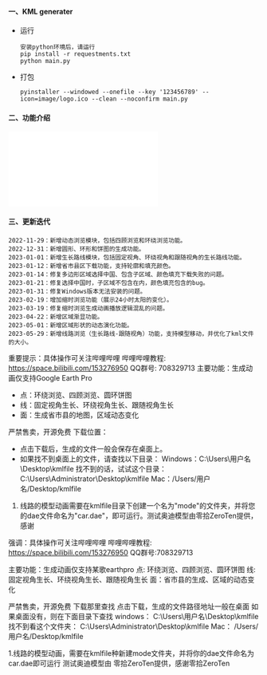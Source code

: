 #### 一、KML generater 

- 运行
    ```
    安装python环境后，请运行
    pip install -r requestments.txt
    python main.py
    ```
- 打包
	```
	pyinstaller --windowed --onefile --key '123456789' --icon=image/logo.ico --clean --noconfirm main.py
	```

#### 二、功能介绍


<iframe src="//player.bilibili.com/player.html?aid=612801653&bvid=BV1ph4y1p7Hq&cid=1105709938&page=1" scrolling="no" border="0" frameborder="no" framespacing="0" allowfullscreen="true"> </iframe>




#### 三、更新迭代

```
2022-11-29：新增动态浏览模块，包括四顾浏览和环绕浏览功能。
2022-12-31：新增圆形、环形和饼图的生成功能。
2023-01-01：新增生长路线模块，包括固定视角、环绕视角和跟随视角的生长路线功能。
2023-01-12：新增省市县区下载功能，支持轮廓和填充颜色。
2023-01-14：修复多边形区域选择中国、包含子区域、颜色填充下载失败的问题。
2023-01-21：修复选择中国时，子区域不包含在内，颜色填充包含的bug。
2023-01-31：修复Windows版本无法安装的问题。
2023-02-19：增加缩时浏览功能（展示24小时太阳的变化）。
2023-03-19：修复缩时浏览生成动画播放逻辑混乱的问题。
2023-04-22：新增区域渐显功能。
2023-05-01：新增区域形状的动态演化功能。
2023-05-29：新增线路浏览（生长路线-跟随视角）功能，支持模型移动，并优化了kml文件的大小。
```



重要提示：具体操作可关注哔哩哔哩
哔哩哔哩教程: https://space.bilibili.com/153276950
QQ群号: 708329713
主要功能：生成动画仅支持Google Earth Pro
- 点：环绕浏览、四顾浏览、圆环饼图
- 线：固定视角生长、环绕视角生长、跟随视角生长
- 面：生成省市县的地图，区域动态变化

严禁售卖，开源免费
下载位置：
- 点击下载后，生成的文件一般会保存在桌面上。
- 如果找不到桌面上的文件，请查找以下目录：
    Windows：C:\Users\用户名\Desktop\kmlfile
             找不到的话，试试这个目录：C:\Users\Administrator\Desktop\kmlfile
    Mac：/Users/用户名/Desktop/kmlfile

1. 线路的模型动画需要在kmlfile目录下创建一个名为"mode"的文件夹，并将您的dae文件命名为"car.dae"，即可运行。测试奥迪模型由零拾ZeroTen提供，感谢



强调：具体操作可关注哔哩哔哩
哔哩哔哩教程: https://space.bilibili.com/153276950
QQ群号:708329713



主要功能：生成动画仅支持某歌earthpro
	点: 环绕浏览、四顾浏览、圆环饼图
	线: 固定视角生长、环绕视角生长、跟随视角生长
	面：省市县的生成、区域的动态变化


严禁售卖，开源免费 
下载那里查找
	点击下载，生成的文件路径地址一般在桌面
	如果桌面没有，则在下面目录下查找
	windows： C:\Users\用户名\Desktop\kmlfile
                  找不到看这个文件夹： C:\Users\Administrator\Desktop\kmlfile
	Mac：     /Users/用户名/Desktop/kmlfile



1.线路的模型动画，需要在kmlfile种新建mode文件夹，并将你的dae文件命名为car.dae即可运行
  测试奥迪模型由 零拾ZeroTen提供，感谢零拾ZeroTen














